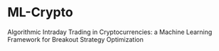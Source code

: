 # ML-Crypto
Algorithmic Intraday Trading in Cryptocurrencies:  a Machine Learning Framework for Breakout Strategy Optimization
